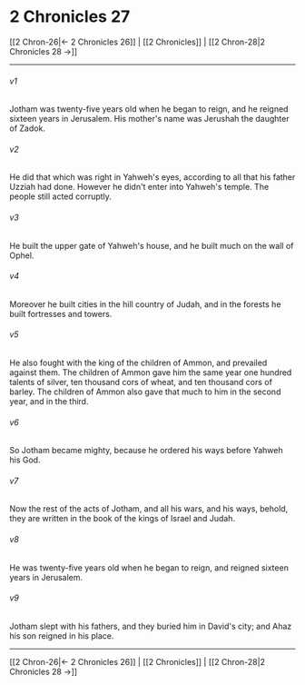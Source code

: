 # 2 Chronicles 27

[[2 Chron-26|← 2 Chronicles 26]] | [[2 Chronicles]] | [[2 Chron-28|2 Chronicles 28 →]]
***



###### v1 
Jotham was twenty-five years old when he began to reign, and he reigned sixteen years in Jerusalem. His mother's name was Jerushah the daughter of Zadok. 

###### v2 
He did that which was right in Yahweh's eyes, according to all that his father Uzziah had done. However he didn't enter into Yahweh's temple. The people still acted corruptly. 

###### v3 
He built the upper gate of Yahweh's house, and he built much on the wall of Ophel. 

###### v4 
Moreover he built cities in the hill country of Judah, and in the forests he built fortresses and towers. 

###### v5 
He also fought with the king of the children of Ammon, and prevailed against them. The children of Ammon gave him the same year one hundred talents of silver, ten thousand cors of wheat, and ten thousand cors of barley. The children of Ammon also gave that much to him in the second year, and in the third. 

###### v6 
So Jotham became mighty, because he ordered his ways before Yahweh his God. 

###### v7 
Now the rest of the acts of Jotham, and all his wars, and his ways, behold, they are written in the book of the kings of Israel and Judah. 

###### v8 
He was twenty-five years old when he began to reign, and reigned sixteen years in Jerusalem. 

###### v9 
Jotham slept with his fathers, and they buried him in David's city; and Ahaz his son reigned in his place.

***
[[2 Chron-26|← 2 Chronicles 26]] | [[2 Chronicles]] | [[2 Chron-28|2 Chronicles 28 →]]
